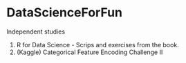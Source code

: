 # DataScienceForFun

Independent studies 

1) R for Data Science - Scrips and exercises from the book. 
2) (Kaggle) Categorical Feature Encoding Challenge II 
